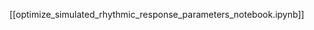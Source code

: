 <!--
# Title: 4.10 Optimize simulated rhythmic response parameters
# Updated: 2025-02-04
#
# Contributors:
    # Carolina Fernandez <cxf418@miami.edu>
-->

[[optimize_simulated_rhythmic_response_parameters_notebook.ipynb]]
